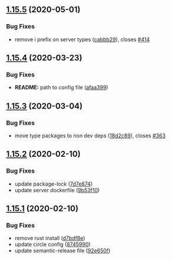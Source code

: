 ## [1.15.5](https://github.com/open-rpc/generator/compare/1.15.4...1.15.5) (2020-05-01)


### Bug Fixes

* remove i prefix on server types ([cabbb29](https://github.com/open-rpc/generator/commit/cabbb297b7c3fb1e61d98172b9c885c1562930e3)), closes [#414](https://github.com/open-rpc/generator/issues/414)

## [1.15.4](https://github.com/open-rpc/generator/compare/1.15.3...1.15.4) (2020-03-23)


### Bug Fixes

* **README:** path to config file ([afaa399](https://github.com/open-rpc/generator/commit/afaa399cf4592e4382b91cb4732280b69a1cecd8))

## [1.15.3](https://github.com/open-rpc/generator/compare/1.15.2...1.15.3) (2020-03-04)


### Bug Fixes

* move type packages to non dev deps ([18d2c89](https://github.com/open-rpc/generator/commit/18d2c89c35e727a035458ed5eb99b15a649ef5ed)), closes [#363](https://github.com/open-rpc/generator/issues/363)

## [1.15.2](https://github.com/open-rpc/generator/compare/1.15.1...1.15.2) (2020-02-10)


### Bug Fixes

* update package-lock ([7d7e874](https://github.com/open-rpc/generator/commit/7d7e87475e96e638db0d97f526e8cb42c30c5e52))
* update server dockerfile ([9b53f10](https://github.com/open-rpc/generator/commit/9b53f1087db17910198462e2ce6736074cd22237))

## [1.15.1](https://github.com/open-rpc/generator/compare/1.15.0...1.15.1) (2020-02-10)


### Bug Fixes

* remove rust install ([d7bdf8e](https://github.com/open-rpc/generator/commit/d7bdf8ef8d359c88d234d69ecc741eee2f1ce5de))
* update circle config ([8745990](https://github.com/open-rpc/generator/commit/8745990cd56e5e0466d476d07540a7aaba07e9cc))
* update semantic-release file ([92e650f](https://github.com/open-rpc/generator/commit/92e650f61650f4f8803009b91b4a6b052d59f678))
